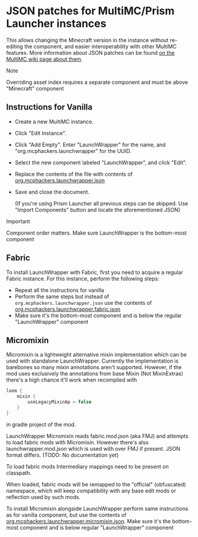 # JSON patches for MultiMC/Prism Launcher instances
This allows changing the Minecraft version in the instance without re-editing the component, and easier interoperability with other MultiMC features. More information about JSON patches can be found [on the MultiMC wiki page about them](https://github.com/MultiMC/Launcher/wiki/JSON-Patches).

> [!NOTE]
> Overriding asset index requires a separate component and must be above "Minecraft" component

## Instructions for Vanilla
- Create a new MultiMC instance.
- Click "Edit Instance".
- Click "Add Empty". Enter "LaunchWrapper" for the name, and "org.mcphackers.launchwrapper" for the UUID.
- Select the new component labeled "LaunchWrapper", and click "Edit".
- Replace the contents of the file with contents of [org.mcphackers.launchwrapper.json](org.mcphackers.launchwrapper.json)
- Save and close the document.
 
    (If you're using Prism Launcher all previous steps can be skipped. Use "Import Components" button and locate the aforementioned JSON)

> [!IMPORTANT] 
> Component order matters. Make sure LaunchWrapper is the bottom-most component

## Fabric
To install LaunchWrapper with Fabric, first you need to acquire a regular Fabric instance.
For this instance, perform the following steps:

- Repeat all the instructions for vanilla
- Perform the same steps but instead of `org.mcphackers.launchwrapper.json` use the contents of [org.mcphackers.launchwrapper.fabric.json](org.mcphackers.launchwrapper.fabric.json)
- Make sure it's the bottom-most component and is below the regular "LaunchWrapper" component

## Micromixin
Micromixin is a lightweight alternative mixin implementation which can be used with standalone LaunchWrapper. Currently the implementation is barebones so many mixin annotations aren't supported. However, if the mod uses exclusively the annotations from base Mixin (Not MixinExtras) there's a high chance it'll work when recompiled with
```groovy
loom {
    mixin {
        useLegacyMixinAp = false
    }
}
```
in gradle project of the mod.

LaunchWrapper Micromixin reads fabric.mod.json (aka FMJ) and attempts to load fabric mods with Micromixin. However there's also launchwrapper.mod.json which is used with over FMJ if present.
JSON format differs. (TODO: No documentation yet)

To load fabric mods Intermediary mappings need to be present on classpath.

When loaded, fabric mods will be remapped to the "official" (obfuscated) namespace, which will keep compatibility with any base edit mods or reflection used by such mods.

To install Micromixin alongside LaunchWrapper perform same instructions as for vanilla component, but use the contents of [org.mcphackers.launchwrapper.micromixin.json](org.mcphackers.launchwrapper.micromixin.json). Make sure it's the bottom-most component and is below regular "LaunchWrapper" component